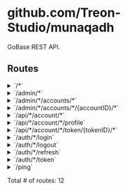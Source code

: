 # github.com/Treon-Studio/munaqadh

GoBase REST API.

## Routes

<details>
<summary>`/*`</summary>

- [Recoverer](/vendor/github.com/go-chi/chi/middleware/recoverer.go#L18)
- [RequestID](/vendor/github.com/go-chi/chi/middleware/request_id.go#L63)
- [DefaultCompress](/vendor/github.com/go-chi/chi/middleware/compress.go#L38)
- [Timeout.func1](/vendor/github.com/go-chi/chi/middleware/timeout.go#L33)
- [RequestLogger.func1](/vendor/github.com/go-chi/chi/middleware/logger.go#L36)
- [SetContentType.func1](/vendor/github.com/go-chi/render/content_type.go#L49)
- **/***
	- _GET_
		- [SPAHandler.func1](/api/api.go#L101)

</details>
<details>
<summary>`/admin/*`</summary>

- [Recoverer](/vendor/github.com/go-chi/chi/middleware/recoverer.go#L18)
- [RequestID](/vendor/github.com/go-chi/chi/middleware/request_id.go#L63)
- [DefaultCompress](/vendor/github.com/go-chi/chi/middleware/compress.go#L38)
- [Timeout.func1](/vendor/github.com/go-chi/chi/middleware/timeout.go#L33)
- [RequestLogger.func1](/vendor/github.com/go-chi/chi/middleware/logger.go#L36)
- [SetContentType.func1](/vendor/github.com/go-chi/render/content_type.go#L49)
- **/admin/***
	- [RequiresRole.func1](/auth/authorizer.go#L11)
	- **/**
		- _GET_
			- [(*API).Router.func1](/api/admin/api.go#L42)

</details>
<details>
<summary>`/admin/*/accounts/*`</summary>

- [Recoverer](/vendor/github.com/go-chi/chi/middleware/recoverer.go#L18)
- [RequestID](/vendor/github.com/go-chi/chi/middleware/request_id.go#L63)
- [DefaultCompress](/vendor/github.com/go-chi/chi/middleware/compress.go#L38)
- [Timeout.func1](/vendor/github.com/go-chi/chi/middleware/timeout.go#L33)
- [RequestLogger.func1](/vendor/github.com/go-chi/chi/middleware/logger.go#L36)
- [SetContentType.func1](/vendor/github.com/go-chi/render/content_type.go#L49)
- **/admin/***
	- [RequiresRole.func1](/auth/authorizer.go#L11)
	- **/accounts/***
		- **/**
			- _GET_
				- [(*AccountResource).(github.com/Treon-Studio/munaqadh/api/admin.list)-fm](/api/admin/accounts.go#L50)
			- _POST_
				- [(*AccountResource).(github.com/Treon-Studio/munaqadh/api/admin.create)-fm](/api/admin/accounts.go#L51)

</details>
<details>
<summary>`/admin/*/accounts/*/{accountID}/*`</summary>

- [Recoverer](/vendor/github.com/go-chi/chi/middleware/recoverer.go#L18)
- [RequestID](/vendor/github.com/go-chi/chi/middleware/request_id.go#L63)
- [DefaultCompress](/vendor/github.com/go-chi/chi/middleware/compress.go#L38)
- [Timeout.func1](/vendor/github.com/go-chi/chi/middleware/timeout.go#L33)
- [RequestLogger.func1](/vendor/github.com/go-chi/chi/middleware/logger.go#L36)
- [SetContentType.func1](/vendor/github.com/go-chi/render/content_type.go#L49)
- **/admin/***
	- [RequiresRole.func1](/auth/authorizer.go#L11)
	- **/accounts/***
		- **/{accountID}/***
			- [(*AccountResource).(github.com/Treon-Studio/munaqadh/api/admin.accountCtx)-fm](/api/admin/accounts.go#L53)
			- **/**
				- _PUT_
					- [(*AccountResource).(github.com/Treon-Studio/munaqadh/api/admin.update)-fm](/api/admin/accounts.go#L55)
				- _DELETE_
					- [(*AccountResource).(github.com/Treon-Studio/munaqadh/api/admin.delete)-fm](/api/admin/accounts.go#L56)
				- _GET_
					- [(*AccountResource).(github.com/Treon-Studio/munaqadh/api/admin.get)-fm](/api/admin/accounts.go#L54)

</details>
<details>
<summary>`/api/*/account/*`</summary>

- [Recoverer](/vendor/github.com/go-chi/chi/middleware/recoverer.go#L18)
- [RequestID](/vendor/github.com/go-chi/chi/middleware/request_id.go#L63)
- [DefaultCompress](/vendor/github.com/go-chi/chi/middleware/compress.go#L38)
- [Timeout.func1](/vendor/github.com/go-chi/chi/middleware/timeout.go#L33)
- [RequestLogger.func1](/vendor/github.com/go-chi/chi/middleware/logger.go#L36)
- [SetContentType.func1](/vendor/github.com/go-chi/render/content_type.go#L49)
- **/api/***
	- **/account/***
		- [(*AccountResource).(github.com/Treon-Studio/munaqadh/api/app.accountCtx)-fm](/api/app/account.go#L48)
		- **/**
			- _PUT_
				- [(*AccountResource).(github.com/Treon-Studio/munaqadh/api/app.update)-fm](/api/app/account.go#L50)
			- _DELETE_
				- [(*AccountResource).(github.com/Treon-Studio/munaqadh/api/app.delete)-fm](/api/app/account.go#L51)
			- _GET_
				- [(*AccountResource).(github.com/Treon-Studio/munaqadh/api/app.get)-fm](/api/app/account.go#L49)

</details>
<details>
<summary>`/api/*/account/*/profile`</summary>

- [Recoverer](/vendor/github.com/go-chi/chi/middleware/recoverer.go#L18)
- [RequestID](/vendor/github.com/go-chi/chi/middleware/request_id.go#L63)
- [DefaultCompress](/vendor/github.com/go-chi/chi/middleware/compress.go#L38)
- [Timeout.func1](/vendor/github.com/go-chi/chi/middleware/timeout.go#L33)
- [RequestLogger.func1](/vendor/github.com/go-chi/chi/middleware/logger.go#L36)
- [SetContentType.func1](/vendor/github.com/go-chi/render/content_type.go#L49)
- **/api/***
	- **/account/***
		- [(*AccountResource).(github.com/Treon-Studio/munaqadh/api/app.accountCtx)-fm](/api/app/account.go#L48)
		- **/profile**
			- _PUT_
				- [(*AccountResource).(github.com/Treon-Studio/munaqadh/api/app.updateProfile)-fm](/api/app/account.go#L56)

</details>
<details>
<summary>`/api/*/account/*/token/{tokenID}/*`</summary>

- [Recoverer](/vendor/github.com/go-chi/chi/middleware/recoverer.go#L18)
- [RequestID](/vendor/github.com/go-chi/chi/middleware/request_id.go#L63)
- [DefaultCompress](/vendor/github.com/go-chi/chi/middleware/compress.go#L38)
- [Timeout.func1](/vendor/github.com/go-chi/chi/middleware/timeout.go#L33)
- [RequestLogger.func1](/vendor/github.com/go-chi/chi/middleware/logger.go#L36)
- [SetContentType.func1](/vendor/github.com/go-chi/render/content_type.go#L49)
- **/api/***
	- **/account/***
		- [(*AccountResource).(github.com/Treon-Studio/munaqadh/api/app.accountCtx)-fm](/api/app/account.go#L48)
		- **/token/{tokenID}/***
			- **/**
				- _PUT_
					- [(*AccountResource).(github.com/Treon-Studio/munaqadh/api/app.updateToken)-fm](/api/app/account.go#L53)
				- _DELETE_
					- [(*AccountResource).(github.com/Treon-Studio/munaqadh/api/app.deleteToken)-fm](/api/app/account.go#L54)

</details>
<details>
<summary>`/auth/*/login`</summary>

- [Recoverer](/vendor/github.com/go-chi/chi/middleware/recoverer.go#L18)
- [RequestID](/vendor/github.com/go-chi/chi/middleware/request_id.go#L63)
- [DefaultCompress](/vendor/github.com/go-chi/chi/middleware/compress.go#L38)
- [Timeout.func1](/vendor/github.com/go-chi/chi/middleware/timeout.go#L33)
- [RequestLogger.func1](/vendor/github.com/go-chi/chi/middleware/logger.go#L36)
- [SetContentType.func1](/vendor/github.com/go-chi/render/content_type.go#L49)
- **/auth/***
	- [SetContentType.func1](/vendor/github.com/go-chi/render/content_type.go#L49)
	- **/login**
		- _POST_
			- [(*Resource).(github.com/Treon-Studio/munaqadh/auth.login)-fm](/auth/api.go#L67)

</details>
<details>
<summary>`/auth/*/logout`</summary>

- [Recoverer](/vendor/github.com/go-chi/chi/middleware/recoverer.go#L18)
- [RequestID](/vendor/github.com/go-chi/chi/middleware/request_id.go#L63)
- [DefaultCompress](/vendor/github.com/go-chi/chi/middleware/compress.go#L38)
- [Timeout.func1](/vendor/github.com/go-chi/chi/middleware/timeout.go#L33)
- [RequestLogger.func1](/vendor/github.com/go-chi/chi/middleware/logger.go#L36)
- [SetContentType.func1](/vendor/github.com/go-chi/render/content_type.go#L49)
- **/auth/***
	- [SetContentType.func1](/vendor/github.com/go-chi/render/content_type.go#L49)
	- **/logout**
		- _POST_
			- [Verifier.func1](/vendor/github.com/go-chi/jwtauth/jwtauth.go#L70)
			- [AuthenticateRefreshJWT](/auth/authenticator.go#L66)
			- [(*Resource).(github.com/Treon-Studio/munaqadh/auth.logout)-fm](/auth/api.go#L73)

</details>
<details>
<summary>`/auth/*/refresh`</summary>

- [Recoverer](/vendor/github.com/go-chi/chi/middleware/recoverer.go#L18)
- [RequestID](/vendor/github.com/go-chi/chi/middleware/request_id.go#L63)
- [DefaultCompress](/vendor/github.com/go-chi/chi/middleware/compress.go#L38)
- [Timeout.func1](/vendor/github.com/go-chi/chi/middleware/timeout.go#L33)
- [RequestLogger.func1](/vendor/github.com/go-chi/chi/middleware/logger.go#L36)
- [SetContentType.func1](/vendor/github.com/go-chi/render/content_type.go#L49)
- **/auth/***
	- [SetContentType.func1](/vendor/github.com/go-chi/render/content_type.go#L49)
	- **/refresh**
		- _POST_
			- [Verifier.func1](/vendor/github.com/go-chi/jwtauth/jwtauth.go#L70)
			- [AuthenticateRefreshJWT](/auth/authenticator.go#L66)
			- [(*Resource).(github.com/Treon-Studio/munaqadh/auth.refresh)-fm](/auth/api.go#L72)

</details>
<details>
<summary>`/auth/*/token`</summary>

- [Recoverer](/vendor/github.com/go-chi/chi/middleware/recoverer.go#L18)
- [RequestID](/vendor/github.com/go-chi/chi/middleware/request_id.go#L63)
- [DefaultCompress](/vendor/github.com/go-chi/chi/middleware/compress.go#L38)
- [Timeout.func1](/vendor/github.com/go-chi/chi/middleware/timeout.go#L33)
- [RequestLogger.func1](/vendor/github.com/go-chi/chi/middleware/logger.go#L36)
- [SetContentType.func1](/vendor/github.com/go-chi/render/content_type.go#L49)
- **/auth/***
	- [SetContentType.func1](/vendor/github.com/go-chi/render/content_type.go#L49)
	- **/token**
		- _POST_
			- [(*Resource).(github.com/Treon-Studio/munaqadh/auth.token)-fm](/auth/api.go#L68)

</details>
<details>
<summary>`/ping`</summary>

- [Recoverer](/vendor/github.com/go-chi/chi/middleware/recoverer.go#L18)
- [RequestID](/vendor/github.com/go-chi/chi/middleware/request_id.go#L63)
- [DefaultCompress](/vendor/github.com/go-chi/chi/middleware/compress.go#L38)
- [Timeout.func1](/vendor/github.com/go-chi/chi/middleware/timeout.go#L33)
- [RequestLogger.func1](/vendor/github.com/go-chi/chi/middleware/logger.go#L36)
- [SetContentType.func1](/vendor/github.com/go-chi/render/content_type.go#L49)
- **/ping**
	- _GET_
		- [NewAPI.func2](/api/api.go#L73)

</details>

Total # of routes: 12

